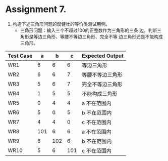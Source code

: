 # Assignment 7.

1. 构造下述三角形问题的弱健壮的等价类测试用例。
   - 三角形问题：输入三个不超过100的正整数作为三角形的三条 边，判断三角形是等边三角形、等腰不等边三角形、完全不等 边三角形还是不能构成三角形。

| Test Case | a    | b    | c    | Expected Output  |
| --------- | ---- | ---- | ---- | ---------------- |
| WR1       | 6    | 6    | 6    | 等边三角形       |
| WR2       | 6    | 6    | 7    | 等腰不等边三角形 |
| WR3       | 5    | 6    | 7    | 完全不等边三角形 |
| WR4       | 1    | 5    | 5    | 不能构成三角形   |
| WR5       | 0    | 4    | 4    | a 不在范围内     |
| WR6       | 5    | 0    | 5    | b 不在范围内     |
| WR7       | 4    | 4    | 0    | c 不在范围内     |
| WR8       | 101  | 6    | 6    | a 不在范围内     |
| WR9       | 6    | 102  | 6    | b 不在范围内     |
| WR10      | 5    | 6    | 101  | c 不在范围内     |

